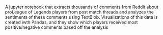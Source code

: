 A jupyter notebook that extracts thousands of comments from Reddit about proLeague of Legends players from post match threads and analyzes the sentiments of these comments using TextBlob. Visualizations of this data is created iwth Pandas, and they show which players received most positive/negative comments based off the analysis
